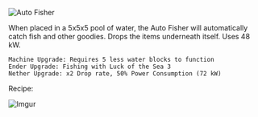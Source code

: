 ![Auto Fisher](https://i.imgur.com/1ox1uM2.png?1)

When placed in a 5x5x5 pool of water, the Auto Fisher will automatically catch fish and other goodies. Drops the items underneath itself. Uses 48 kW.

```
Machine Upgrade: Requires 5 less water blocks to function
Ender Upgrade: Fishing with Luck of the Sea 3
Nether Upgrade: x2 Drop rate, 50% Power Consumption (72 kW)
```

Recipe:

![Imgur](https://i.imgur.com/b8wB11V.png)